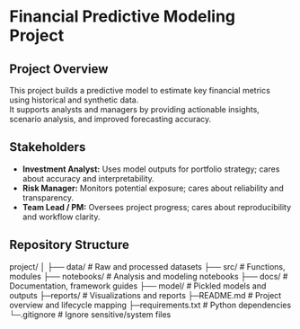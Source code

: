 # Financial Predictive Modeling Project

## Project Overview
This project builds a predictive model to estimate key financial metrics using historical and synthetic data.  
It supports analysts and managers by providing actionable insights, scenario analysis, and improved forecasting accuracy.

## Stakeholders
- **Investment Analyst:** Uses model outputs for portfolio strategy; cares about accuracy and interpretability.  
- **Risk Manager:** Monitors potential exposure; cares about reliability and transparency.  
- **Team Lead / PM:** Oversees project progress; cares about reproducibility and workflow clarity.

## Repository Structure
project/
│
├── data/         # Raw and processed datasets
├── src/          # Functions, modules
├── notebooks/    # Analysis and modeling notebooks
├── docs/         # Documentation, framework guides
├── model/        # Pickled models and outputs
├─reports/      # Visualizations and reports
├─README.md     # Project overview and lifecycle mapping
├─requirements.txt # Python dependencies
└─.gitignore    # Ignore sensitive/system files
